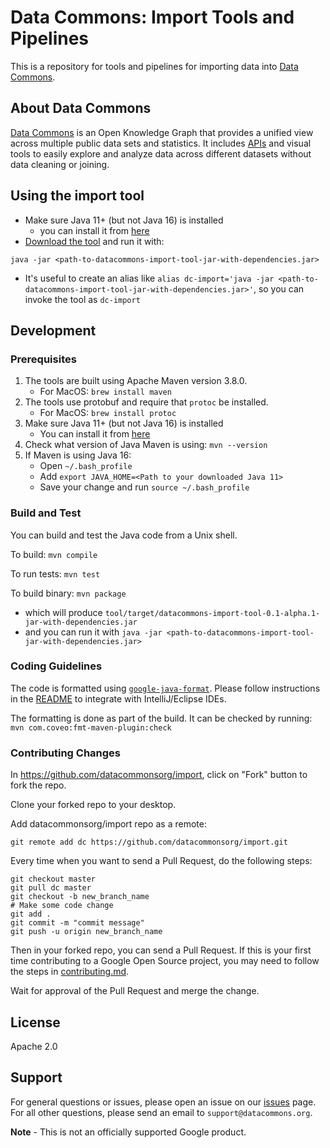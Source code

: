 # Data Commons: Import Tools and Pipelines

This is a repository for tools and pipelines for importing data into [Data
Commons](https://datacommons.org).

## About Data Commons

[Data Commons](https://datacommons.org/) is an Open Knowledge Graph that
provides a unified view across multiple public data sets and statistics. It
includes [APIs](https://docs.datacommons.org/api/) and visual tools to easily
explore and analyze data across different datasets without data cleaning or
joining.

## Using the import tool

- Make sure Java 11+ (but not Java 16) is installed 
    - you can install it from [here](https://www.oracle.com/java/technologies/javase-downloads.html#javasejdk)
- [Download the tool](https://github.com/datacommonsorg/import/releases) and run it with:
```
java -jar <path-to-datacommons-import-tool-jar-with-dependencies.jar>
```
- It's useful to create an alias like ```alias dc-import='java -jar <path-to-datacommons-import-tool-jar-with-dependencies.jar>'```, so you can invoke the tool as ```dc-import```

## Development

### Prerequisites
1. The tools are built using Apache Maven version 3.8.0.
    - For MacOS: ```brew install maven```
2. The tools use protobuf and require that `protoc` be installed.
    - For MacOS: ```brew install protoc```
3. Make sure Java 11+ (but not Java 16) is installed
   - You can install it from [here](https://www.oracle.com/java/technologies/javase-downloads.html#javasejdk)
4. Check what version of Java Maven is using: ```mvn --version```
5. If Maven is using Java 16:
    - Open ```~/.bash_profile```
    - Add ```export JAVA_HOME=<Path to your downloaded Java 11>```
    - Save your change and run ```source ~/.bash_profile```

### Build and Test

You can build and test the Java code from a Unix shell.

To build: ```mvn compile```

To run tests: ```mvn test```

To build binary: ```mvn package```
- which will produce  ```tool/target/datacommons-import-tool-0.1-alpha.1-jar-with-dependencies.jar```
- and you can run it with ```java -jar <path-to-datacommons-import-tool-jar-with-dependencies.jar>```

### Coding Guidelines

The code is formatted using
[`google-java-format`](https://github.com/google/google-java-format). Please
follow instructions in the
[README](https://github.com/google/google-java-format/blob/master/README.md)
to integrate with IntelliJ/Eclipse IDEs.

The formatting is done as part of the build. It can be checked by running:
```mvn com.coveo:fmt-maven-plugin:check```

### Contributing Changes

In https://github.com/datacommonsorg/import, click on "Fork" button to fork the
repo.

Clone your forked repo to your desktop.

Add datacommonsorg/import repo as a remote:

```shell
git remote add dc https://github.com/datacommonsorg/import.git
```

Every time when you want to send a Pull Request, do the following steps:

```shell
git checkout master
git pull dc master
git checkout -b new_branch_name
# Make some code change
git add .
git commit -m "commit message"
git push -u origin new_branch_name
```

Then in your forked repo, you can send a Pull Request. If this is your first
time contributing to a Google Open Source project, you may need to follow the
steps in [contributing.md](contributing.md).

Wait for approval of the Pull Request and merge the change.

## License

Apache 2.0

## Support

For general questions or issues, please open an issue on our
[issues](https://github.com/datacommonsorg/import/issues) page. For all other
questions, please send an email to `support@datacommons.org`.

**Note** - This is not an officially supported Google product.

